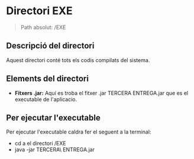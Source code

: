 # Directori EXE

> Path absolut: /EXE

## Descripció del directori
Aquest directori conté tots els codis compilats del sistema. 

## Elements del directori

- **Fitxers .jar:**
Aquí es troba el fitxer .jar  TERCERA ENTREGA.jar que es el executable de l'aplicacio.


## Per ejecutar l'executable
Per ejecutar l'executable caldra fer el seguent a la terminal:
- cd a el directori /EXE
- java -jar TERCERA\ ENTREGA.jar
